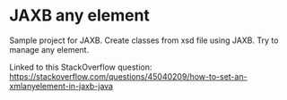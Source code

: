 # JAXB any element

Sample project for JAXB.
Create classes from xsd file using JAXB. Try to manage any element.

Linked to this StackOverflow question: https://stackoverflow.com/questions/45040209/how-to-set-an-xmlanyelement-in-jaxb-java